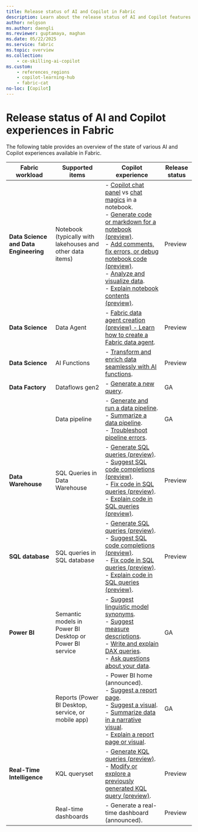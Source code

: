 ```yaml
---
title: Release status of AI and Copilot in Fabric
description: Learn about the release status of AI and Copilot features in Fabric
author: nelgson
ms.author: daengli
ms.reviewer: guptamaya, maghan
ms.date: 05/22/2025
ms.service: fabric
ms.topic: overview
ms.collection:
    - ce-skilling-ai-copilot
ms.custom:
    - references_regions
    - copilot-learning-hub
    - fabric-cat
no-loc: [Copilot]
---
```


# Release status of AI and Copilot experiences in Fabric  

The following table provides an overview of the state of various AI and Copilot experiences available in Fabric.

| **Fabric workload** | **Supported items** | **Copilot experience** | **Release status** |
| --- | --- | --- | --- |
| **Data Science and Data Engineering** | Notebook (typically with lakehouses and other data items) | - [Copilot chat panel](../data-engineering/copilot-notebooks-chat-pane.md) vs [chat magics](../data-engineering/copilot-notebooks-chat-magics.md) in a notebook.<br />- [Generate code or markdown for a notebook (preview)](../data-engineering/copilot-notebooks-chat-pane.md#key-capabilities).<br />- [Add comments, fix errors, or debug notebook code (preview)](../data-engineering/copilot-notebooks-chat-magics.md#commenting-and-debugging).<br />- [Analyze and visualize data](../data-engineering/copilot-notebooks-chat-pane.md).<br />- [Explain notebook contents (preview)](../data-engineering/copilot-notebooks-chat-pane.md#key-capabilities). | Preview |
| **Data Science** | Data Agent | - [Fabric data agent creation (preview) - Learn how to create a Fabric data agent](../data-science/concept-data-agent.md). | Preview |
| **Data Science** | AI Functions | - [Transform and enrich data seamlessly with AI functions](../data-science/ai-functions/overview.md?tabs=pandas). | Preview |
| **Data Factory** | Dataflows gen2 | - [Generate a new query](../fundamentals/copilot-fabric-data-factory.md#get-started-with-copilot-for-dataflow-gen2). | GA |
| | Data pipeline | - [Generate and run a data pipeline](../fundamentals/copilot-fabric-data-factory.md#generate-a-data-pipeline-with-copilot).<br />- [Summarize a data pipeline](../fundamentals/copilot-fabric-data-factory.md#summarize-a-data-pipeline-with-copilot).<br />- [Troubleshoot pipeline errors](../fundamentals/copilot-fabric-data-factory.md#troubleshoot-pipeline-errors-with-copilot). | GA |
| **Data Warehouse** | SQL Queries in Data Warehouse | - [Generate SQL queries (preview)](../data-warehouse/copilot-chat-pane.md).<br />- [Suggest SQL code completions (preview)](../data-warehouse/copilot-code-completion.md).<br />- [Fix code in SQL queries (preview)](../data-warehouse/copilot-quick-action.md).<br />- [Explain code in SQL queries (preview)](../data-warehouse/copilot-quick-action.md). | Preview |
| **SQL database** | SQL queries in SQL database | - [Generate SQL queries (preview)](../database/sql/copilot-chat-pane.md).<br />- [Suggest SQL code completions (preview)](../database/sql/copilot-code-completion.md).<br />- [Fix code in SQL queries (preview)](../database/sql/copilot-quick-actions.md).<br />- [Explain code in SQL queries (preview)](../database/sql/copilot-quick-actions.md). | Preview |
| **Power BI** | Semantic models in Power BI Desktop or Power BI service | - [Suggest linguistic model synonyms](/power-bi/natural-language/q-and-a-copilot-enhancements).<br />- [Suggest measure descriptions](/power-bi/transform-model/desktop-measure-copilot-descriptions).<br />- [Write and explain DAX queries](/dax/dax-copilot).<br />- [Ask questions about your data](/power-bi/create-reports/copilot-ask-data-question). | GA |
| | Reports (Power BI Desktop, service, or mobile app) | - Power BI home (announced).<br />- [Suggest a report page](/power-bi/create-reports/copilot-create-desktop-report).<br />- [Suggest a visual](/power-bi/create-reports/copilot-create-report-service).<br />- [Summarize data in a narrative visual](/power-bi/create-reports/copilot-create-narrative?tabs=powerbi-service).<br />- [Explain a report page or visual](/power-bi/create-reports/copilot-pane-summarize-content). | GA |
| **Real-Time Intelligence** | KQL queryset | - [Generate KQL queries (preview)](../fundamentals/copilot-real-time-intelligence.md).<br />- [Modify or explore a previously generated KQL query (preview)](../fundamentals/copilot-real-time-intelligence.md). | Preview |
| | Real-time dashboards | - Generate a real-time dashboard (announced). | Preview |
